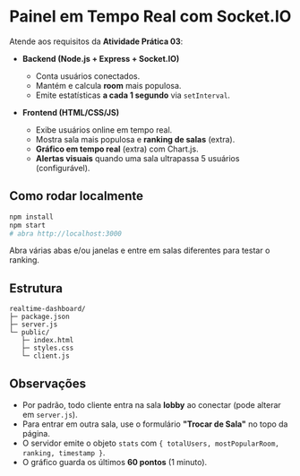 # Painel em Tempo Real com Socket.IO

Atende aos requisitos da **Atividade Prática 03**:

- **Backend (Node.js + Express + Socket.IO)**
  - Conta usuários conectados.
  - Mantém e calcula **room** mais populosa.
  - Emite estatísticas **a cada 1 segundo** via `setInterval`.

- **Frontend (HTML/CSS/JS)**
  - Exibe usuários online em tempo real.
  - Mostra sala mais populosa e **ranking de salas** (extra).
  - **Gráfico em tempo real** (extra) com Chart.js.
  - **Alertas visuais** quando uma sala ultrapassa 5 usuários (configurável).

## Como rodar localmente

```bash
npm install
npm start
# abra http://localhost:3000
```

Abra várias abas e/ou janelas e entre em salas diferentes para testar o ranking.

## Estrutura
```
realtime-dashboard/
├─ package.json
├─ server.js
└─ public/
   ├─ index.html
   ├─ styles.css
   └─ client.js
```

## Observações

- Por padrão, todo cliente entra na sala **lobby** ao conectar (pode alterar em `server.js`).
- Para entrar em outra sala, use o formulário **"Trocar de Sala"** no topo da página.
- O servidor emite o objeto `stats` com `{ totalUsers, mostPopularRoom, ranking, timestamp }`.
- O gráfico guarda os últimos **60 pontos** (1 minuto).
```
